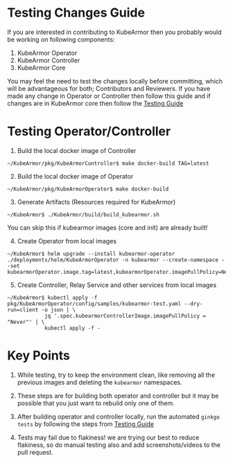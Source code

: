 # Testing Changes Guide

If you are interested in contributing to KubeArmor then you probably would be working on following components:
1. KubeArmor Operator
2. KubeArmor Controller
3. KubeArmor Core

You may feel the need to test the changes locally before committing, which will be advantageous for both; Contributors and Reviewers. If you have made any change in Operator or Controller then follow this guide and if changes are in KubeArmor core then follow the [Testing Guide](testing_guide)

# Testing Operator/Controller

1. Build the local docker image of Controller
```text
~/KubeArmor/pkg/KubeArmorController$ make docker-build TAG=latest
```

2. Build the local docker image of Operator
```text
~/KubeArmor/pkg/KubeArmorOperator$ make docker-build
```

3. Generate Artifacts (Resources required for KubeArmor)
```text
~/KubeArmor$ ./KubeArmor/build/build_kubearmor.sh
```
You can skip this if kubearmor images (core and init) are already built!

4. Create Operator from local images
```text
~/KubeArmor$ helm upgrade --install kubearmor-operator ./deployments/helm/KubeArmorOperator -n kubearmor --create-namespace --set kubearmorOperator.image.tag=latest,kubearmorOperator.imagePullPolicy=Never
```

5. Create Controller, Relay Service and other services from local images
```text
~/KubeArmor$ kubectl apply -f pkg/KubeArmorOperator/config/samples/kubearmor-test.yaml --dry-run=client -o json | \
            jq '.spec.kubearmorControllerImage.imagePullPolicy = "Never"' | \
            kubectl apply -f -
```

# Key Points

1. While testing, try to keep the environment clean, like removing all the previous images and deleting the `kubearmor` namespaces.

2. These steps are for building both operator and controller but it may be possible that you just want to rebuild only one of them.

3. After building operator and controller locally, run the automated `ginkgo tests` by following the steps from [Testing Guide](testing_guide)

4. Tests may fail due to flakiness! we are trying our best to reduce flakiness, so do manual testing also and add screenshots/videos to the pull request.